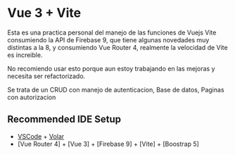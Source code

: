 # Vue 3 + Vite 

Esta es una practica personal del manejo de las funciones de Vuejs Vite consumiendo la API de Firebase 9, que tiene algunas novedades muy distintas a la 8, 
y consumiendo Vue Router 4, realmente la velocidad de Vite es increible. 

No recomiendo usar esto porque aun estoy trabajando en las mejoras y necesita ser refactorizado.

Se trata de un CRUD con manejo de autenticacion, Base de datos, Paginas con autorizacion
## Recommended IDE Setup

- [VSCode](https://code.visualstudio.com/) + [Volar](https://marketplace.visualstudio.com/items?itemName=johnsoncodehk.volar)
- [Vue Router 4] + [Vue 3] + [Firebase 9] + [Vite] + [Boostrap 5]
